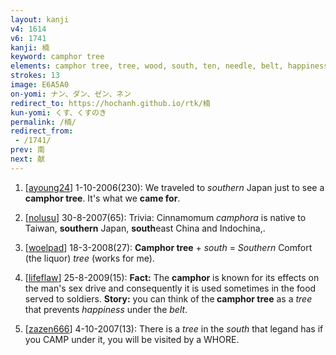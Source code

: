 ```yaml
---
layout: kanji
v4: 1614
v6: 1741
kanji: 楠
keyword: camphor tree
elements: camphor tree, tree, wood, south, ten, needle, belt, happiness, ten, needle, stand up, vase, ten2, needle2
strokes: 13
image: E6A5A0
on-yomi: ナン、ダン、ゼン、ネン
redirect_to: https://hochanh.github.io/rtk/楠
kun-yomi: くす、くすのき
permalink: /楠/
redirect_from:
 - /1741/
prev: 南
next: 献
---
```


1) [<a href="http://kanji.koohii.com/profile/ayoung24">ayoung24</a>] 1-10-2006(230): We traveled to <em>southern</em> Japan just to see a<strong> camphor tree</strong>. It&#039;s what we <strong>came for</strong>.

2) [<a href="http://kanji.koohii.com/profile/nolusu">nolusu</a>] 30-8-2007(65): Trivia: Cinnamomum <em>camphora</em> is native to Taiwan, <strong>southern</strong> Japan, <strong>south</strong>east China and Indochina,.

3) [<a href="http://kanji.koohii.com/profile/woelpad">woelpad</a>] 18-3-2008(27): <strong>Camphor tree</strong> + <em>south</em> = <em>Southern</em> Comfort (the liquor) <em>tree</em> (works for me).

4) [<a href="http://kanji.koohii.com/profile/lifeflaw">lifeflaw</a>] 25-8-2009(15): <strong>Fact:</strong> The <strong>camphor</strong> is known for its effects on the man&#039;s sex drive and consequently it is used sometimes in the food served to soldiers. <strong>Story:</strong> you can think of the<strong> camphor tree</strong> as a <em>tree</em> that prevents <em>happiness</em> under the <em>belt</em>.

5) [<a href="http://kanji.koohii.com/profile/zazen666">zazen666</a>] 4-10-2007(13): There is a <em>tree</em> in the <em>south</em> that legand has if you CAMP under it, you will be visited by a WHORE.

